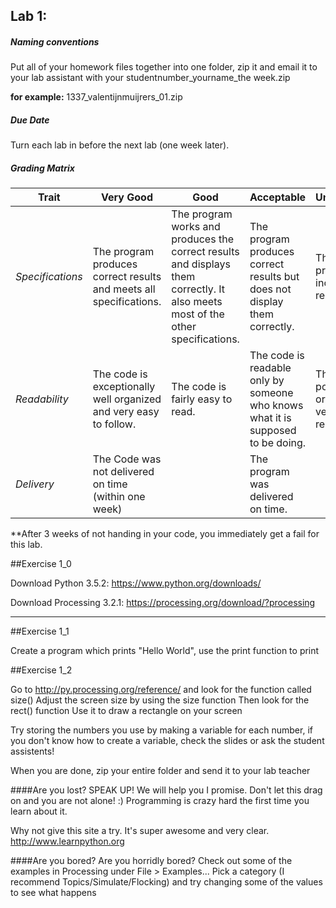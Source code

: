 ## Lab 1: 
 
##### Naming conventions 

Put all of your homework files together into one folder, zip it and email it to your lab assistant with your studentnumber_yourname_the week.zip 

**for example:** 
1337_valentijnmuijrers_01.zip


##### Due Date 

Turn each lab in before the next lab (one week later). 

##### Grading Matrix 

Trait | Very Good | Good | Acceptable | Unsatisfactory	
--- |--- | --- | --- | --- |
| *Specifications* | The program produces correct results and meets all specifications. | The program works and produces the correct results and displays them correctly. It also meets most of the other specifications. | The program produces correct results but does not display them correctly. | The program is producing incorrect results.
*Readability* | The code is exceptionally well organized and very easy to follow. | The code is fairly easy to read. | The code is readable only by someone who knows what it is supposed to be doing.| The code is poorly organized and very difficult to read.|
*Delivery* | The Code was not delivered on time (within one week) | |  The program was delivered on time.|  

**After 3 weeks of not handing in your code, you immediately get a fail for this lab. 


##Exercise 1_0 

Download Python 3.5.2: 
https://www.python.org/downloads/

Download Processing 3.2.1:
https://processing.org/download/?processing

---
##Exercise 1_1 

Create a program which prints "Hello World", use the print function to print 

##Exercise 1_2  

Go to http://py.processing.org/reference/ and look for the function called size()
Adjust the screen size by using the size function 
Then look for the rect() function
Use it to draw a rectangle on your screen

Try storing the numbers you use by making a variable for each number, if you don't know how to create a variable, check the slides or ask the student assistents!

When you are done, zip your entire folder and send it to your lab teacher

####Are you lost? 
SPEAK UP! We will help you I promise. Don't let this drag on and you are not alone! :) 
Programming is crazy hard the first time you learn about it.
 
Why not give this site a try. It's super awesome and very clear. http://www.learnpython.org 

####Are you bored? 
Are you horridly bored? Check out some of the examples in Processing under File > Examples... 
Pick a category (I recommend Topics/Simulate/Flocking) and try changing some of the values to see what happens



